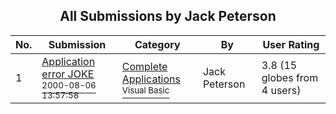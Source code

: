 ﻿<div align="center">

## All Submissions by Jack Peterson

</div>

No.  | Submission | Category | By   | User Rating
---- | ---------- | -------- | ---- | -----------
1 | [Application error JOKE<br /><sup>2000-08-06 13:57:58</sup>](https://github.com/Planet-Source-Code/jack-peterson-application-error-joke__1-10460) | [Complete Applications<br /><sup>Visual Basic</sup>](../ByCategory/complete-applications__1-27.md) | Jack Peterson | 3.8 (15 globes from 4 users)
